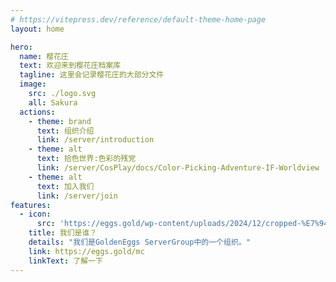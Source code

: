```yaml
---
# https://vitepress.dev/reference/default-theme-home-page
layout: home

hero:
  name: 樱花庄
  text: 欢迎来到樱花庄档案库
  tagline: 这里会记录樱花庄的大部分文件
  image:
    src: ./logo.svg
    all: Sakura
  actions:
    - theme: brand
      text: 组织介绍
      link: /server/introduction
    - theme: alt
      text: 拾色世界:色彩的残党
      link: /server/CosPlay/docs/Color-Picking-Adventure-IF-Worldview
    - theme: alt
      text: 加入我们
      link: /server/join
features:
  - icon: 
      src: 'https://eggs.gold/wp-content/uploads/2024/12/cropped-%E7%94%BB%E6%9D%BF-1-7.png'
    title: 我们是谁？
    details: "我们是GoldenEggs ServerGroup中的一个组织。"
    link: https://eggs.gold/mc
    linkText: 了解一下
---
```


